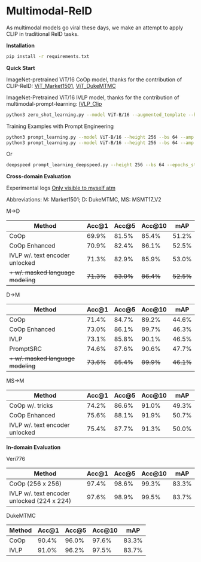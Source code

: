 # Multimodal-ReID

As multimodal models go viral these days, we make an attempt to apply CLIP in traditional ReID tasks.

**Installation**

```bash
pip install -r requirements.txt
```

**Quick Start**

ImageNet-pretrained ViT/16 CoOp model, 
thanks for the contribution of CLIP-ReID: 
[ViT_Market1501](https://drive.google.com/file/d/1GnyAVeNOg3Yug1KBBWMKKbT2x43O5Ch7/view), 
[ViT_DukeMTMC](https://drive.google.com/file/d/1ldjSkj-7pXAWmx8on5x0EftlCaolU4dY/view)

ImageNet-Pretrained ViT/16 IVLP model,
thanks for the contribution of multimodal-prompt-learning:
[IVLP_Clip](https://drive.google.com/file/d/1B7BOjQSzISWVxfeNkEM4qHOGeOCuksaJ/view?usp=sharing)

```bash
python3 zero_shot_learning.py --model ViT-B/16 --augmented_template --height 256 --mm --clip_weights xxx
```

Training Examples with Prompt Engineering
```bash
python3 prompt_learning.py --model ViT-B/16 --height 256 --bs 64 --amp --epochs_stage1 120 --epochs_stage2 60 --training_mode ivlp  --test_dataset dukemtmc --vpt_ctx 4
python3 prompt_learning.py --model ViT-B/16 --height 256 --bs 64 --amp --epochs_stage1 120 --epochs_stage2 60 --training_mode ivlp  --train_dataset dukemtmc --test_dataset market1501 --vpt_ctx 2
```
Or
```bash
deepspeed prompt_learning_deepspeed.py --height 256 --bs 64 --epochs_stage1 120 --training_mode ivlp
```

**Cross-domain Evaluation**

Experimental logs [Only visible to myself atm](https://docs.google.com/document/d/1wBPoy53pGGp1bkmO97LpaA_eDzA4s0OPX8hgvXit8E4/edit?usp=sharing)

Abbreviations: M: Market1501; D: DukeMTMC, MS: MSMT17_V2

M->D

| Method                             | Acc@1     | Acc@5     | Acc@10    | mAP       |
|------------------------------------|-----------|-----------|-----------|-----------|
| CoOp                               | 69.9%     | 81.5%     | 85.4%     | 51.2%     |
| CoOp Enhanced                      | 70.9%     | 82.4%     | 86.1%     | 52.5%     |
| IVLP w/. text encoder unlocked     | 71.3%     | 82.9%     | 85.9%     | 53.0%     |
| ~~+ w/. masked language modeling~~ | ~~71.3%~~ | ~~83.0%~~ | ~~86.4%~~ | ~~52.5%~~ |


D->M

| Method                             | Acc@1     | Acc@5     | Acc@10    | mAP       |
|------------------------------------|-----------|-----------|-----------|-----------|
| CoOp                               | 71.4%     | 84.7%     | 89.2%     | 44.6%     |
| CoOp Enhanced                      | 73.0%     | 86.1%     | 89.7%     | 46.3%     |
| IVLP                               | 73.1%     | 85.8%     | 90.1%     | 46.5%     |
| PromptSRC                          | 74.6%     | 87.6%     | 90.6%     | 47.7%     |
| ~~+ w/. masked language modeling~~ | ~~73.6%~~ | ~~85.4%~~ | ~~89.9%~~ | ~~46.1%~~ |


MS->M

| Method                         | Acc@1 | Acc@5 | Acc@10 | mAP   |
|--------------------------------|-------|-------|--------|-------|
| CoOp w/. tricks                | 74.2% | 86.6% | 91.0%  | 49.3% |
| CoOp Enhanced                  | 75.6% | 88.1% | 91.9%  | 50.7% |
| IVLP w/. text encoder unlocked | 75.4% | 87.7% | 91.3%  | 50.0% |

**In-domain Evaluation**

Veri776

| Method                                     | Acc@1 | Acc@5 | Acc@10 | mAP   |
|--------------------------------------------|-------|-------|--------|-------|
| CoOp (256 x 256)                           | 97.4% | 98.6% | 99.3%  | 83.3% |
| IVLP w/. text encoder unlocked (224 x 224) | 97.6% | 98.9% | 99.5%  | 83.7% |

DukeMTMC

| Method  | Acc@1 | Acc@5 | Acc@10 | mAP   |
|---------|-------|-------|--------|-------|
| CoOp    | 90.4% | 96.0% | 97.6%  | 83.3% |
| IVLP    | 91.0% | 96.2% | 97.5%  | 83.7% |